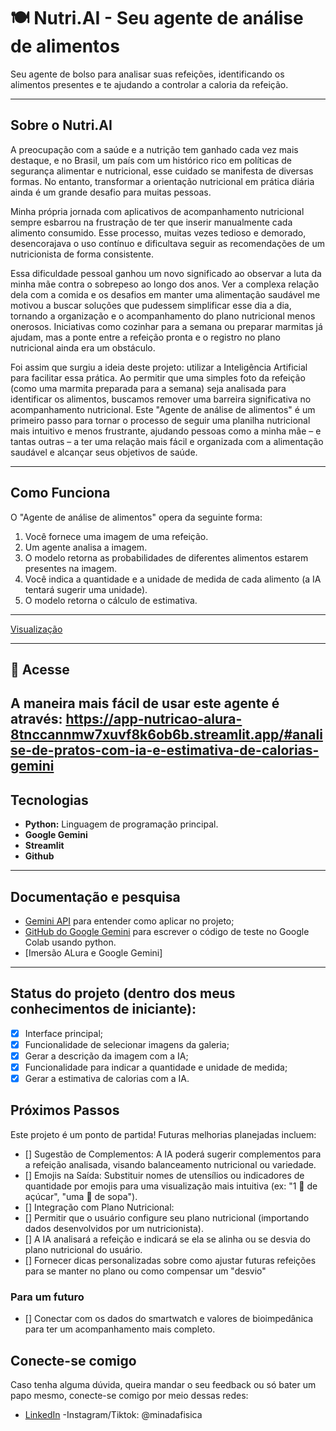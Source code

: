 # 🍽️ Nutri.AI - Seu agente de análise de alimentos 

Seu agente de bolso para analisar suas refeições, identificando os alimentos presentes e te ajudando a controlar a caloria da refeição. 

---

## Sobre o Nutri.AI

A preocupação com a saúde e a nutrição tem ganhado cada vez mais destaque, e no Brasil, um país com um histórico rico em políticas de segurança alimentar e nutricional, esse cuidado se manifesta de diversas formas. No entanto, transformar a orientação nutricional em prática diária ainda é um grande desafio para muitas pessoas.

Minha própria jornada com aplicativos de acompanhamento nutricional sempre esbarrou na frustração de ter que inserir manualmente cada alimento consumido. Esse processo, muitas vezes tedioso e demorado, desencorajava o uso contínuo e dificultava seguir as recomendações de um nutricionista de forma consistente.

Essa dificuldade pessoal ganhou um novo significado ao observar a luta da minha mãe contra o sobrepeso ao longo dos anos. Ver a complexa relação dela com a comida e os desafios em manter uma alimentação saudável me motivou a buscar soluções que pudessem simplificar esse dia a dia, tornando a organização e o acompanhamento do plano nutricional menos onerosos. Iniciativas como cozinhar para a semana ou preparar marmitas já ajudam, mas a ponte entre a refeição pronta e o registro no plano nutricional ainda era um obstáculo.

Foi assim que surgiu a ideia deste projeto: utilizar a Inteligência Artificial para facilitar essa prática. Ao permitir que uma simples foto da refeição (como uma marmita preparada para a semana) seja analisada para identificar os alimentos, buscamos remover uma barreira significativa no acompanhamento nutricional. Este "Agente de análise de alimentos" é um primeiro passo para tornar o processo de seguir uma planilha nutricional mais intuitivo e menos frustrante, ajudando pessoas como a minha mãe – e tantas outras – a ter uma relação mais fácil e organizada com a alimentação saudável e alcançar seus objetivos de saúde.

---

## Como Funciona

O "Agente de análise de alimentos" opera da seguinte forma:

1.  Você fornece uma imagem de uma refeição.
2.  Um agente analisa a imagem.
3.  O modelo retorna as probabilidades de diferentes alimentos estarem presentes na imagem.
4.  Você indica a quantidade e a unidade de medida de cada alimento (a IA tentará sugerir uma unidade).
5. O modelo retorna o cálculo de estimativa.

---

[Visualização](https://imgur.com/a/m3vCXt3)

---
## 🔗 Acesse

A maneira mais fácil de usar este agente é através: https://app-nutricao-alura-8tnccannmw7xuvf8k6ob6b.streamlit.app/#analise-de-pratos-com-ia-e-estimativa-de-calorias-gemini
---
## Tecnologias 
* **Python:** Linguagem de programação principal.
* **Google Gemini** 
* **Streamlit**
* **Github**
---
## Documentação e pesquisa

- [Gemini API](https://ai.google.dev/gemini-api/docs/get-started/rest?hl=pt-br) para entender como aplicar no projeto;
- [GitHub do Google Gemini](https://github.com/google-gemini/generative-ai-js) para escrever o código de teste no Google Colab usando python.
- [Imersão ALura e Google Gemini]

---
  
## Status do projeto (dentro dos meus conhecimentos de iniciante):
- [x] Interface principal;
- [x] Funcionalidade de selecionar imagens da galeria;
- [x] Gerar a descrição da imagem com a IA;
- [x] Funcionalidade para indicar a quantidade e unidade de medida;
- [x] Gerar a estimativa de calorias com a IA.

## Próximos Passos 
Este projeto é um ponto de partida! Futuras melhorias planejadas incluem:


- [] Sugestão de Complementos: A IA poderá sugerir complementos para a refeição analisada, visando balanceamento nutricional ou variedade.
- [] Emojis na Saída: Substituir nomes de utensílios ou indicadores de quantidade por emojis para uma visualização mais intuitiva (ex: "1 🥄 de açúcar", "uma 🥣 de sopa").
- [] Integração com Plano Nutricional:
- [] Permitir que o usuário configure seu plano nutricional (importando dados desenvolvidos por um nutricionista).
- [] A IA analisará a refeição e indicará se ela se alinha ou se desvia do plano nutricional do usuário.
- [] Fornecer dicas personalizadas sobre como ajustar futuras refeições para se manter no plano ou como compensar um "desvio"

### Para um futuro
- [] Conectar com os dados do smartwatch e valores de bioimpedânica para ter um acompanhamento mais completo.

## Conecte-se comigo
<p> Caso tenha alguma dúvida, queira mandar o seu feedback ou só bater um papo mesmo, conecte-se comigo por meio dessas redes:</p>

- [LinkedIn](https://www.linkedin.com/in/gabriela-oliveira42/)
-Instagram/Tiktok: @minadafisica
